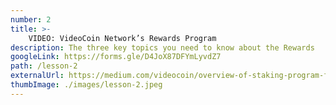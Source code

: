 ```yaml
---
number: 2
title: >-
    VIDEO: VideoCoin Network’s Rewards Program
description: The three key topics you need to know about the Rewards
googleLink: https://forms.gle/D4JoX87DFYmLyvdZ7
path: /lesson-2
externalUrl: https://medium.com/videocoin/overview-of-staking-program-for-token-holders-77c3043d3968
thumbImage: ./images/lesson-2.jpeg
---
```

